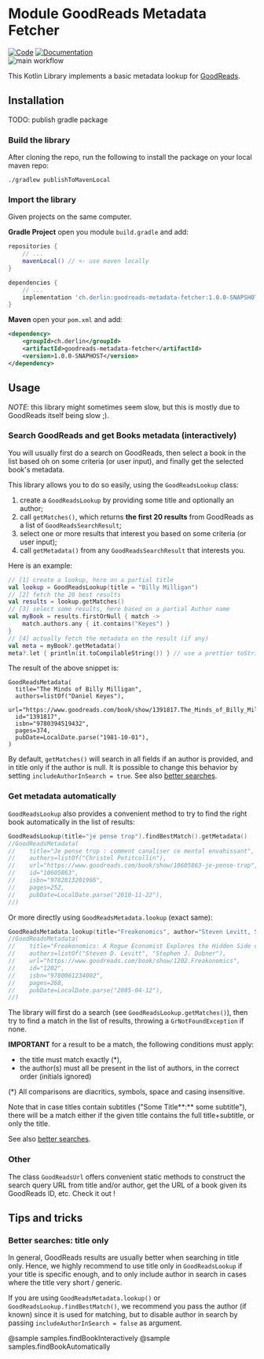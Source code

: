 # Module GoodReads Metadata Fetcher

[![Code](https://img.shields.io/badge/code-github.com-informational.svg)](https://github.com/derlin/goodreads-metadata-fetcher) 
[![Documentation](https://img.shields.io/badge/documentation-derlin.io-informational.svg)](https://derlin.github.io/goodreads-metadata-fetcher/)  
![main workflow](https://github.com/derlin/goodreads-metadata-fetcher/actions/workflows/main.yaml/badge.svg) 

This Kotlin Library implements a basic metadata lookup for [GoodReads](https://www.goodreads.com/).

## Installation

TODO: publish gradle package

### Build the library

After cloning the repo, run the following to install the package on your local maven repo:

```shell
./gradlew publishToMavenLocal
```

### Import the library

Given projects on the same computer.

**Gradle Project** open you module `build.gradle` and add:

```groovy
repositories {
    // ...
    mavenLocal() // <- use maven locally
}

dependencies {
    // ...
    implementation 'ch.derlin:goodreads-metadata-fetcher:1.0.0-SNAPSHOT'
}
```

**Maven** open your `pom.xml` and add:

```xml
<dependency>
    <groupId>ch.derlin</groupId>
    <artifactId>goodreads-metadata-fetcher</artifactId>
    <version>1.0.0-SNAPHOST</version>
</dependency>
```

## Usage

*NOTE*: this library might sometimes seem slow, but this is mostly due to GoodReads itself being slow ;).

### Search GoodReads and get Books metadata (interactively)

You will usually first do a search on GoodReads, then select a book in the list based oh on some criteria (or user input), 
and finally get the selected book's metadata.

This library allows you to do so easily, using the `GoodReadsLookup` class:

1. create a `GoodReadsLookup` by providing some title and optionally an author;
2. call `getMatches()`, which returns **the first 20 results** from GoodReads as a list of `GoodReadsSearchResult`;
3. select one or more results that interest you based on some criteria (or user input);
4. call `getMetadata()` from any `GoodReadsSearchResult` that interests you.

Here is an example:
```kotlin
// [1] create a lookup, here on a partial title
val lookup = GoodReadsLookup(title = "Billy Milligan")
// [2] fetch the 20 best results
val results = lookup.getMatches()
// [3] select some results, here based on a partial Author name
val myBook = results.firstOrNull { match ->
    match.authors.any { it.contains("Keyes") }
}
// [4] actually fetch the metadata on the result (if any)
val meta = myBook?.getMetadata()
meta?.let { println(it.toCompilableString()) } // use a prettier toString for console logging
```

The result of the above snippet is:
```
GoodReadsMetadata(
  title="The Minds of Billy Milligan",
  authors=listOf("Daniel Keyes"),
  url="https://www.goodreads.com/book/show/1391817.The_Minds_of_Billy_Milligan",
  id="1391817",
  isbn="9780394519432",
  pages=374,
  pubDate=LocalDate.parse("1981-10-01"),
)
```

By default, `getMatches()` will search in all fields if an author is provided, and in title only if the author is null. 
It is possible to change this behavior by setting `includeAuthorInSearch = true`.
See also [better searches](#better-searches-title-only).

### Get metadata automatically

`GoodReadsLookup` also provides a convenient method to try to find the right book automatically in the list of results:
```kotlin
GoodReadsLookup(title="je pense trop").findBestMatch().getMetadata()
//GoodReadsMetadata(
//    title="Je pense trop : comment canaliser ce mental envahissant",
//    authors=listOf("Christel Petitcollin"),
//    url="https://www.goodreads.com/book/show/10605863-je-pense-trop",
//    id="10605863",
//    isbn="9782813201966",
//    pages=252,
//    pubDate=LocalDate.parse("2010-11-22"),
//)

```
Or more directly using `GoodReadsMetadata.lookup` (exact same):
```kotlin
GoodReadsMetadata.lookup(title="Freakonomics", author="Steven Levitt, Stephen Dubner")
//GoodReadsMetadata(
//    title="Freakonomics: A Rogue Economist Explores the Hidden Side of Everything",
//    authors=listOf("Steven D. Levitt", "Stephen J. Dubner"),
//    url="https://www.goodreads.com/book/show/1202.Freakonomics",
//    id="1202",
//    isbn="9780061234002",
//    pages=268,
//    pubDate=LocalDate.parse("2005-04-12"),
//)
```

The library will first do a search (see `GoodReadsLookup.getMatches()`), 
then try to find a match in the list of results, throwing a `GrNotFoundException` if none. 

**IMPORTANT** for a result to be a match, the following conditions must apply:

- the title must match exactly (*),
- the author(s) must all be present in the list of authors, in the correct order (initials ignored)

(*) All comparisons are diacritics, symbols, space and casing insensitive.

Note that in case titles contain subtitles ("Some Title**:** some subtitle"), there will be a match either if the given title contains
the full title+subtitle, or only the title.

See also [better searches](#better-searches-title-only).

### Other

The class `GoodReadsUrl` offers convenient static methods to construct the search query URL from title and/or author,
get the URL of a book given its GoodReads ID, etc. Check it out !

## Tips and tricks

### Better searches: title only

In general, GoodReads results are usually better when searching in title only.
Hence, we highly recommend to use title only in `GoodReadsLookup` if your title is specific enough,
and to only include author in search in cases where the title very short / generic.

If you are using `GoodReadsMetadata.lookup()` or `GoodReadsLookup.findBestMatch()`,
we recommend you pass the author (if known) since it is used for matching, but to disable author in search
by passing `includeAuthorInSearch = false` as argument.


@sample samples.findBookInteractively
@sample samples.findBookAutomatically